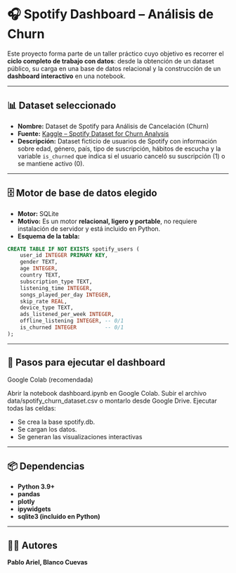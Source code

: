 # 🎧 Spotify Dashboard – Análisis de Churn

Este proyecto forma parte de un taller práctico cuyo objetivo es recorrer el **ciclo completo de trabajo con datos**: desde la obtención de un dataset público, su carga en una base de datos relacional y la construcción de un **dashboard interactivo** en una notebook.

---

## 📊 Dataset seleccionado
- **Nombre:** Dataset de Spotify para Análisis de Cancelación (Churn)  
- **Fuente:** [Kaggle – Spotify Dataset for Churn Analysis](https://www.kaggle.com/datasets/nabihazahid/spotify-dataset-for-churn-analysis/data)  
- **Descripción:** Dataset ficticio de usuarios de Spotify con información sobre edad, género, país, tipo de suscripción, hábitos de escucha y la variable `is_churned` que indica si el usuario canceló su suscripción (1) o se mantiene activo (0).  

---

## 🗄️ Motor de base de datos elegido
- **Motor:** SQLite  
- **Motivo:** Es un motor **relacional, ligero y portable**, no requiere instalación de servidor y está incluido en Python.  
- **Esquema de la tabla:**

```sql
CREATE TABLE IF NOT EXISTS spotify_users (
    user_id INTEGER PRIMARY KEY,
    gender TEXT,
    age INTEGER,
    country TEXT,
    subscription_type TEXT,
    listening_time INTEGER,
    songs_played_per_day INTEGER,
    skip_rate REAL,
    device_type TEXT,
    ads_listened_per_week INTEGER,
    offline_listening INTEGER, -- 0/1
    is_churned INTEGER         -- 0/1
);
```
---

## 📓 Pasos para ejecutar el dashboard 

Google Colab (recomendada)

Abrir la notebook dashboard.ipynb en Google Colab.
Subir el archivo data/spotify_churn_dataset.csv o montarlo desde Google Drive.
Ejecutar todas las celdas:
- Se crea la base spotify.db.
- Se cargan los datos.
- Se generan las visualizaciones interactivas

---

## 📦 Dependencias

- **Python 3.9+**
- **pandas**
- **plotly**
- **ipywidgets**
- **sqlite3 (incluido en Python)**

---

## 👨‍💻 Autores

**Pablo Ariel, Blanco Cuevas**